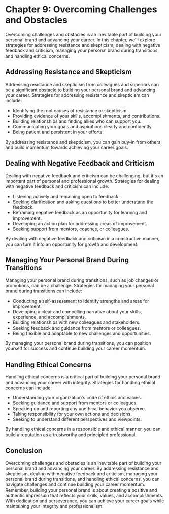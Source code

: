 Chapter 9: Overcoming Challenges and Obstacles
==============================================

Overcoming challenges and obstacles is an inevitable part of building your personal brand and advancing your career. In this chapter, we'll explore strategies for addressing resistance and skepticism, dealing with negative feedback and criticism, managing your personal brand during transitions, and handling ethical concerns.

Addressing Resistance and Skepticism
------------------------------------

Addressing resistance and skepticism from colleagues and superiors can be a significant obstacle to building your personal brand and advancing your career. Strategies for addressing resistance and skepticism can include:

* Identifying the root causes of resistance or skepticism.
* Providing evidence of your skills, accomplishments, and contributions.
* Building relationships and finding allies who can support you.
* Communicating your goals and aspirations clearly and confidently.
* Being patient and persistent in your efforts.

By addressing resistance and skepticism, you can gain buy-in from others and build momentum towards achieving your career goals.

Dealing with Negative Feedback and Criticism
--------------------------------------------

Dealing with negative feedback and criticism can be challenging, but it's an important part of personal and professional growth. Strategies for dealing with negative feedback and criticism can include:

* Listening actively and remaining open to feedback.
* Seeking clarification and asking questions to better understand the feedback.
* Reframing negative feedback as an opportunity for learning and improvement.
* Developing an action plan for addressing areas of improvement.
* Seeking support from mentors, coaches, or colleagues.

By dealing with negative feedback and criticism in a constructive manner, you can turn it into an opportunity for growth and development.

Managing Your Personal Brand During Transitions
-----------------------------------------------

Managing your personal brand during transitions, such as job changes or promotions, can be a challenge. Strategies for managing your personal brand during transitions can include:

* Conducting a self-assessment to identify strengths and areas for improvement.
* Developing a clear and compelling narrative about your skills, experience, and accomplishments.
* Building relationships with new colleagues and stakeholders.
* Seeking feedback and guidance from mentors or colleagues.
* Being flexible and adaptable to new challenges and opportunities.

By managing your personal brand during transitions, you can position yourself for success and continue building your career momentum.

Handling Ethical Concerns
-------------------------

Handling ethical concerns is a critical part of building your personal brand and advancing your career with integrity. Strategies for handling ethical concerns can include:

* Understanding your organization's code of ethics and values.
* Seeking guidance and support from mentors or colleagues.
* Speaking up and reporting any unethical behavior you observe.
* Taking responsibility for your own actions and decisions.
* Seeking to understand different perspectives and viewpoints.

By handling ethical concerns in a responsible and ethical manner, you can build a reputation as a trustworthy and principled professional.

Conclusion
----------

Overcoming challenges and obstacles is an inevitable part of building your personal brand and advancing your career. By addressing resistance and skepticism, dealing with negative feedback and criticism, managing your personal brand during transitions, and handling ethical concerns, you can navigate challenges and continue building your career momentum. Remember, building your personal brand is about creating a positive and authentic impression that reflects your skills, values, and accomplishments. With dedication and perseverance, you can achieve your career goals while maintaining your integrity and professionalism.
